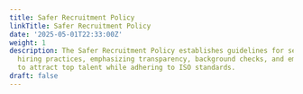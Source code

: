 ```yaml
---
title: Safer Recruitment Policy
linkTitle: Safer Recruitment Policy
date: '2025-05-01T22:33:00Z'
weight: 1
description: The Safer Recruitment Policy establishes guidelines for secure and compliant
  hiring practices, emphasizing transparency, background checks, and employer branding
  to attract top talent while adhering to ISO standards.
draft: false
---
```



<!-- Unsupported block type: unsupported -->